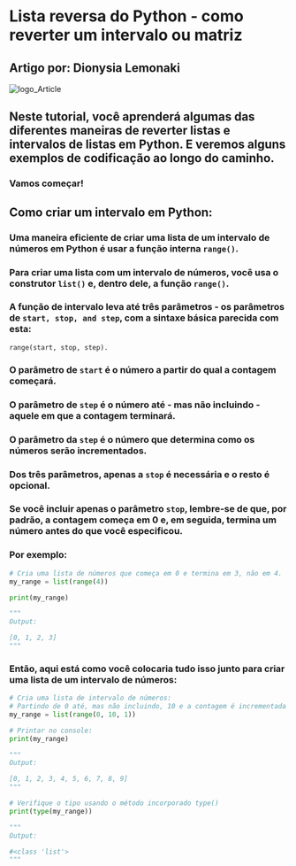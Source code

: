# Lista reversa do Python - como reverter um intervalo ou matriz

## Artigo por: Dionysia Lemonaki

![logo_Article](https://www.freecodecamp.org/news/content/images/size/w2000/2021/11/markus-winkler-Q2J2qQsoYH8-unsplash.jpg)

## Neste tutorial, você aprenderá algumas das diferentes maneiras de reverter listas e intervalos de listas em Python. E veremos alguns exemplos de codificação ao longo do caminho.

### Vamos começar!

## Como criar um intervalo em Python:

### Uma maneira eficiente de criar uma lista de um intervalo de números em Python é usar a função interna `range()`.

### Para criar uma lista com um intervalo de números, você usa o construtor `list()` e, dentro dele, a função `range()`.

### A função de intervalo leva até três parâmetros - os parâmetros de `start, stop, and step`, com a sintaxe básica parecida com esta:

`range(start, stop, step).`

### O parâmetro de `start` é o número a partir do qual a contagem começará.

### O parâmetro de `step` é o número até - mas não incluindo - aquele em que a contagem terminará.

### O parâmetro da `step` é o número que determina como os números serão incrementados.

### Dos três parâmetros, apenas a `stop` é necessária e o resto é opcional.

### Se você incluir apenas o parâmetro `stop`, lembre-se de que, por padrão, a contagem começa em 0 e, em seguida, termina um número antes do que você especificou.

### Por exemplo:

```python
# Cria uma lista de números que começa em 0 e termina em 3, não em 4.
my_range = list(range(4))

print(my_range)

"""
Output:

[0, 1, 2, 3]
"""
```

### Então, aqui está como você colocaria tudo isso junto para criar uma lista de um intervalo de números:

```python
# Cria uma lista de intervalo de números:
# Partindo de 0 até, mas não incluindo, 10 e a contagem é incrementada em 1
my_range = list(range(0, 10, 1))

# Printar no console:
print(my_range)

"""
Output:

[0, 1, 2, 3, 4, 5, 6, 7, 8, 9]
"""

# Verifique o tipo usando o método incorporado type()
print(type(my_range))

"""
Output:

#<class 'list'>
"""
```